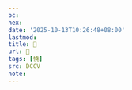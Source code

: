 ```yaml
---
bc:
hex:
date: '2025-10-13T10:26:48+08:00'
lastmod:
title: 􂱛
url: 􂱛
tags: [憢]
src: DCCV
note:
---
```

